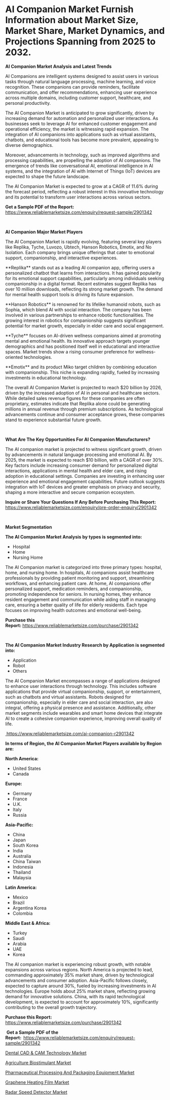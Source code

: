 <p><h1>AI Companion Market Furnish Information about Market Size, Market Share, Market Dynamics, and Projections Spanning from 2025 to 2032.</h1></p><p><strong>AI Companion Market Analysis and Latest Trends</strong></p>
<p><p>AI Companions are intelligent systems designed to assist users in various tasks through natural language processing, machine learning, and voice recognition. These companions can provide reminders, facilitate communication, and offer recommendations, enhancing user experience across multiple domains, including customer support, healthcare, and personal productivity.</p><p>The AI Companion Market is anticipated to grow significantly, driven by increasing demand for automation and personalized user interactions. As businesses seek to leverage AI for enhanced customer engagement and operational efficiency, the market is witnessing rapid expansion. The integration of AI companions into applications such as virtual assistants, chatbots, and educational tools has become more prevalent, appealing to diverse demographics.</p><p>Moreover, advancements in technology, such as improved algorithms and processing capabilities, are propelling the adoption of AI companions. The emergence of trends like conversational AI, emotional intelligence in AI systems, and the integration of AI with Internet of Things (IoT) devices are expected to shape the future landscape.</p><p>The AI Companion Market is expected to grow at a CAGR of 11.6% during the forecast period, reflecting a robust interest in this innovative technology and its potential to transform user interactions across various sectors.</p></p>
<p><strong>Get a Sample PDF of the Report:&nbsp;</strong> <a href="https://www.reliablemarketsize.com/enquiry/request-sample/2901342?utm_campaign=2005&utm_medium=2&utm_source=Github&utm_content=ia&utm_term=16032025&utm_id=ai-companion">https://www.reliablemarketsize.com/enquiry/request-sample/2901342</a></p>
<p>&nbsp;</p>
<p><strong>AI Companion Major Market Players</strong></p>
<p><p>The AI Companion Market is rapidly evolving, featuring several key players like Replika, Tyche, Luvozo, Ubtech, Hanson Robotics, Emotix, and No Isolation. Each company brings unique offerings that cater to emotional support, companionship, and interactive experiences.</p><p>**Replika** stands out as a leading AI companion app, offering users a personalized chatbot that learns from interactions. It has gained popularity for its emotional support capabilities, particularly among individuals seeking companionship in a digital format. Recent estimates suggest Replika has over 10 million downloads, reflecting its strong market growth. The demand for mental health support tools is driving its future expansion.</p><p>**Hanson Robotics** is renowned for its lifelike humanoid robots, such as Sophia, which blend AI with social interaction. The company has been involved in various partnerships to enhance robotic functionalities. The growing interest in robotics for companionship suggests significant potential for market growth, especially in elder care and social engagement.</p><p>**Tyche** focuses on AI-driven wellness companions aimed at promoting mental and emotional health. Its innovative approach targets younger demographics and has positioned itself well in educational and interactive spaces. Market trends show a rising consumer preference for wellness-oriented technologies.</p><p>**Emotix** and its product Miko target children by combining education with companionship. This niche is expanding rapidly, fueled by increasing investments in educational technology.</p><p>The overall AI Companion Market is projected to reach $20 billion by 2026, driven by the increased adoption of AI in personal and healthcare sectors. While detailed sales revenue figures for these companies are often proprietary, estimates indicate that Replika alone could be generating millions in annual revenue through premium subscriptions. As technological advancements continue and consumer acceptance grows, these companies stand to experience substantial future growth.</p></p>
<p>&nbsp;</p>
<p><strong>What Are The Key Opportunities For AI Companion Manufacturers?</strong></p>
<p><p>The AI companion market is projected to witness significant growth, driven by advancements in natural language processing and emotional AI. By 2025, the market is expected to reach $10 billion, with a CAGR of over 30%. Key factors include increasing consumer demand for personalized digital interactions, applications in mental health and elder care, and rising adoption in educational settings. Companies are investing in enhancing user experience and emotional engagement capabilities. Future outlook suggests integration with IoT devices and greater emphasis on privacy and security, shaping a more interactive and secure companion ecosystem.</p></p>
<p><strong>Inquire or Share Your Questions If Any Before Purchasing This Report:</strong> <a href="https://www.reliablemarketsize.com/enquiry/pre-order-enquiry/2901342?utm_campaign=2005&utm_medium=2&utm_source=Github&utm_content=ia&utm_term=16032025&utm_id=ai-companion">https://www.reliablemarketsize.com/enquiry/pre-order-enquiry/2901342</a></p>
<p>&nbsp;</p>
<p><strong>Market Segmentation</strong></p>
<p><strong>The AI Companion Market Analysis by types is segmented into:</strong></p>
<p><ul><li>Hospital</li><li>Home</li><li>Nursing Home</li></ul></p>
<p><p>The AI Companion market is categorized into three primary types: hospital, home, and nursing home. In hospitals, AI companions assist healthcare professionals by providing patient monitoring and support, streamlining workflows, and enhancing patient care. At home, AI companions offer personalized support, medication reminders, and companionship, promoting independence for seniors. In nursing homes, they enhance resident engagement and communication while aiding staff in managing care, ensuring a better quality of life for elderly residents. Each type focuses on improving health outcomes and emotional well-being.</p></p>
<p><strong>Purchase this Report:&nbsp;</strong><a href="https://www.reliablemarketsize.com/purchase/2901342?utm_campaign=2005&utm_medium=2&utm_source=Github&utm_content=ia&utm_term=16032025&utm_id=ai-companion">https://www.reliablemarketsize.com/purchase/2901342</a></p>
<p>&nbsp;</p>
<p><strong>The AI Companion Market Industry Research by Application is segmented into:</strong></p>
<p><ul><li>Application</li><li>Robot</li><li>Others</li></ul></p>
<p><p>The AI Companion Market encompasses a range of applications designed to enhance user interactions through technology. This includes software applications that provide virtual companionship, support, or entertainment, such as chatbots and virtual assistants. Robots designed for companionship, especially in elder care and social interaction, are also integral, offering a physical presence and assistance. Additionally, other market segments include wearables and smart home devices that integrate AI to create a cohesive companion experience, improving overall quality of life.</p></p>
<p><a href="https://www.reliablemarketsize.com/ai-companion-r2901342?utm_campaign=2005&utm_medium=2&utm_source=Github&utm_content=ia&utm_term=16032025&utm_id=ai-companion">&nbsp;https://www.reliablemarketsize.com/ai-companion-r2901342</a></p>
<p><strong>In terms of Region, the AI Companion Market Players available by Region are:</strong></p>
<p>
    <p> <strong> North America: </strong>
        <ul>
            <li>United States</li>
            <li>Canada</li>
        </ul>
        </p> 
    <p> <strong> Europe: </strong>
        <ul>
            <li>Germany</li>
            <li>France</li>
            <li>U.K.</li>
            <li>Italy</li>
            <li>Russia</li>
        </ul>
        </p> 
    <p> <strong> Asia-Pacific: </strong>
        <ul>
            <li>China</li>
            <li>Japan</li>
            <li>South Korea</li>
            <li>India</li>
            <li>Australia</li>
            <li>China Taiwan</li>
            <li>Indonesia</li>
            <li>Thailand</li>
            <li>Malaysia</li>
        </ul>
        </p> 
    <p> <strong> Latin America: </strong>
        <ul>
            <li>Mexico</li>
            <li>Brazil</li>
            <li>Argentina Korea</li>
            <li>Colombia</li>
        </ul>
        </p> 
    <p> <strong> Middle East & Africa: </strong>
        <ul>
            <li>Turkey</li>
            <li>Saudi</li>
            <li>Arabia</li>
            <li>UAE</li>
            <li>Korea</li>
        </ul>
    </p>
    </p>
<p><p>The AI companion market is experiencing robust growth, with notable expansions across various regions. North America is projected to lead, commanding approximately 35% market share, driven by technological advancements and consumer adoption. Asia-Pacific follows closely, expected to capture around 30%, fueled by increasing investments in AI technologies. Europe holds about 25% market share, reflecting growing demand for innovative solutions. China, with its rapid technological development, is expected to account for approximately 10%, significantly contributing to the overall growth trajectory.</p></p>
<p><strong>Purchase this Report: </strong><a href="https://www.reliablemarketsize.com/purchase/2901342?utm_campaign=2005&utm_medium=2&utm_source=Github&utm_content=ia&utm_term=16032025&utm_id=ai-companion">https://www.reliablemarketsize.com/purchase/2901342</a></p>
<p>&nbsp;<strong>Get a Sample PDF of the Report:&nbsp;&nbsp;</strong><a href="https://www.reliablemarketsize.com/enquiry/request-sample/2901342?utm_campaign=2005&utm_medium=2&utm_source=Github&utm_content=ia&utm_term=16032025&utm_id=ai-companion">https://www.reliablemarketsize.com/enquiry/request-sample/2901342</a></p>
<p><strong></strong></p>
<p><p><a href="https://github.com/gogashopkewy/Market-Research-Report-List-1/blob/main/dental-cad-cam-technology-market.md?utm_campaign=2005&utm_medium=2&utm_source=Github&utm_content=ia&utm_term=16032025&utm_id=ai-companion">Dental CAD & CAM Technology Market</a></p><p><a href="https://github.com/myrieronays5/Market-Research-Report-List-1/blob/main/agriculture-biostimulant-market.md?utm_campaign=2005&utm_medium=2&utm_source=Github&utm_content=ia&utm_term=16032025&utm_id=ai-companion">Agriculture Biostimulant Market</a></p><p><a href="https://github.com/kohushamudo3/Market-Research-Report-List-1/blob/main/pharmaceutical-processing-and-packaging-equipment-market.md?utm_campaign=2005&utm_medium=2&utm_source=Github&utm_content=ia&utm_term=16032025&utm_id=ai-companion">Pharmaceutical Processing And Packaging Equipment Market</a></p><p><a href="https://github.com/eskelimaksic/Market-Research-Report-List-1/blob/main/graphene-heating-film-market.md?utm_campaign=2005&utm_medium=2&utm_source=Github&utm_content=ia&utm_term=16032025&utm_id=ai-companion">Graphene Heating Film Market</a></p><p><a href="https://github.com/vestadjogile/Market-Research-Report-List-1/blob/main/radar-speed-detector-market.md?utm_campaign=2005&utm_medium=2&utm_source=Github&utm_content=ia&utm_term=16032025&utm_id=ai-companion">Radar Speed Detector Market</a></p></p>